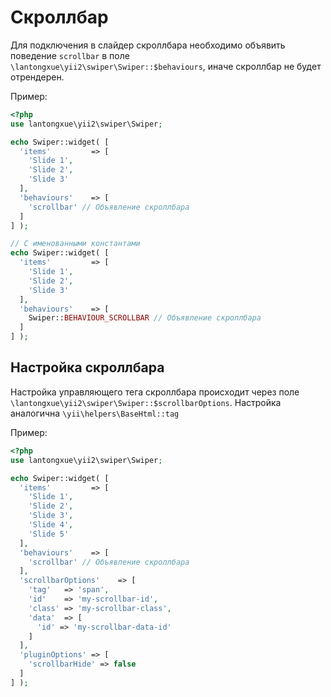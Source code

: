 # Скроллбар

Для подключения в слайдер скроллбара необходимо объявить поведение `scrollbar` в поле `\lantongxue\yii2\swiper\Swiper::$behaviours`, иначе скроллбар не будет отрендерен.

Пример:

```PHP
<?php
use lantongxue\yii2\swiper\Swiper;

echo Swiper::widget( [
  'items'         => [
    'Slide 1',
    'Slide 2',
    'Slide 3'
  ],
  'behaviours'    => [
    'scrollbar' // Объявление скроллбара
  ]
] );

// С именованными константами
echo Swiper::widget( [
  'items'         => [
    'Slide 1',
    'Slide 2',
    'Slide 3'
  ],
  'behaviours'    => [
    Swiper::BEHAVIOUR_SCROLLBAR // Объявление скроллбара
  ]
] );
```

## Настройка скроллбара

Настройка управляющего тега скроллбара происходит через поле `\lantongxue\yii2\swiper\Swiper::$scrollbarOptions`. 
Настройка аналогична `\yii\helpers\BaseHtml::tag`

Пример:

```PHP
<?php
use lantongxue\yii2\swiper\Swiper;

echo Swiper::widget( [
  'items'         => [
    'Slide 1',
    'Slide 2',
    'Slide 3',
    'Slide 4',
    'Slide 5'
  ],
  'behaviours'    => [
    'scrollbar' // Объявление скроллбара
  ],
  'scrollbarOptions'    => [
    'tag'   => 'span',
    'id'    => 'my-scrollbar-id',
    'class' => 'my-scrollbar-class',
    'data'  => [
      'id' => 'my-scrollbar-data-id'
    ]
  ],
  'pluginOptions' => [
    'scrollbarHide' => false
  ]
] );
```
